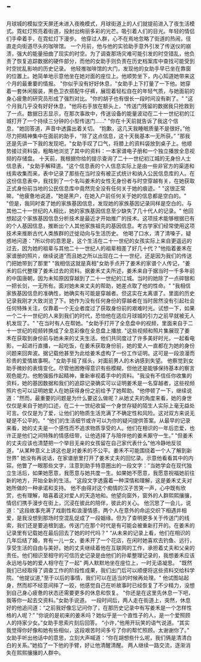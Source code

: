 # -
月球城的模拟空天屏还未进入夜晚模式，月球街道上的人们就提前进入了夜生活模式。霓虹灯照亮着街道，投射出绚丽多彩的光芒。吸引着人们的目光。年轻的情侣们手牵着手，在霓虹灯下漫步。
他穿过人群，心不在焉地忽略了街道的热闹，径直走向街道尽头的咖啡馆。
一个月前，他与他的实验助手意外引发了传送仪的崩溃，强大的能量扭曲了现实的时空。为了调查那场灾难可能引发的时空错乱，他负责了恢复追踪数据的硬件部分，而他的女助手则负责在历史档案库中查找可能受到时空扰乱影响的历史记录。
他轻推咖啡馆的大门，发现他的女助手早已坐在靠窗的位置上。她简单地示意他坐在她对面的座位上。他顺势坐下，内心知道她带来这个月的最重要的情报。
"你似乎没有好好休息，"女助手上下打量了一下他。她穿着一套休闲服装，黑色卫衣搭配牛仔裤，展现着轻松自在的年轻气质，与她面前的身心疲惫的研究员形成了强烈对比。"你的胡子也有很长一段时间没有剃了。"
"这个月我几乎没有好好休息，"他将右手放在额头上，"传送门残留的数据我只抢救到了一点。数据日志显示，在那次事故中，传送设备的能量波动在二十一世纪初的江城打开了一个持续三分钟的小型传送门......"
"你在十天前就告诉了我这个信息，"她回答道，声音中透露出着关切。
“抱歉，这几天我睡眠质量不是很好。”他尽力把精神集中在面前的助手，“除了这点信息，这十天我基本一无所获。”
"那我还是先讲一下我的发现吧，"女助手叹了口气，将膝上的资料袋放到桌子上。他顺势接过资料袋，粗略地浏览了其中的资料：一本家谱电子册和一个独立播放全息视频的存储盘。
十天前，我根据你给的提示查询了二十一世纪初江城的无身份人士信息表，"女助手解释道。"这个信息表的个人信息实际上是由一些非官方的渠道和线索收集而来，表中记录了那些在当时没有被正式统计和纳入公民信息库的人。在这份信息表中，我找到了一个名叫姜禾的女性无身份者与时空穿越有关，在她获取正式身份前当地的公民信息库中竟然完全没有任何关于她的痕迹。"
"这很正常嘛，"他疲惫地说道，"她是黑户，在她入户前任何关于她的信息都是空白的。"
"但是，我同时查了她的家族基因信息，发现她的家族基因记录同样是空白的。与其他二十一世纪的人相比，她的家族基因信息至少缺失了几十代人的记录。"
他回想起这个家族基因信息分析技术是最近才开始推广的技术。这项技术能够根据已有的个人基因信息，推断出个人其他家族祖先的基因信息。考古学家们经常使用这项技术来推断古代人类族群的迁徙动向与生活历史。
他喝了口水，清了清嗓子，疑惑地问道："所以你的意思是，这个生活在二十一世纪的女孩实际上来自更遥远的过去，因为她的祖辈与其他二十一世纪人的祖辈相差了好几十代？"他指着姜禾在家谱册的照片，继续说道"而且她之所以出现在二十一世纪，还是因为我们的传送门把她带到了那里"
"我相信这就是真相"女助手点开了姜禾的家谱个人传记，"姜禾的后代整理了姜禾过去的资料。据姜禾丈夫所述，姜禾来自于据当时一千多年前的中国唐朝，因为未知原因穿越到了二十一世纪的江城。当时的她除了一点碎银和一把长剑，一无所有。面对她未来丈夫的帮助，她差点取了他的性命。"
"我相信家族基因信息的准确性，她确实有可能是穿越者。但这实在太离谱了。里面的历史记录我刚才大致浏览了下。她作为没有任何身份的穿越者在当时居然没有引起社会任何特殊关注，仅靠着一个无业者度过了获取身份前的艰难时光。试想一下，如果一个二十一世纪的人来到我们的时代，恐怕他在适应月球城的引力之前早就被无人机发现了。"
"在当时有人在帮她。"女助手打开了全息盘中的视频，里面来自于二十一世纪的视频转换成了全息彩像在全息盘上播放.
"这些视频和照片集展现了姜禾在获取到身份前与她未来的丈夫生活。他们共同度过了许多美好时光，一起看电影，一起进行直播，一起吃饭，在姜禾获取身份前，她的爱人一直都在为她的身份问题来回奔波。据记载他甚至为此给姜禾虚构了一份工作证明。这可是一段浪漫而珍贵的爱情故事啊。"女助手摇了摇头，对面前男人的木讷感到失望。
他察觉到女助手微妙的表情变化。尽管他困倦得意识有些模糊，但他还是能够保持基本的察言观色能力。他勉强振作起精神，重新审视着手中的资料。"我没有不信任你收集的资料，她的基因数据和我们的追踪记录确实可以证明姜禾是一名穿越者，这些视频照片也可以证明她爱人在她获得身份之前给予了她帮助。"他停顿了一下，继续说道："然而，最重要的问题是为什么要这么做呢？从她丈夫的角度来看，她的身世仅仅是来自于她的口述，在二十一世纪收留一个身世存疑的陌生人实际上毫无益处可言。仅仅是为了爱，让他们的物质生活充满了不确定性和风险。这对双方来说无疑是不公平的。"
“他们的生活细节或许可以为你的疑问提供答案。从最早的记录来看，她的丈夫是一个感性而不追求物质享受的人。他们在相识的一年后恋爱，也许正是他们之间特殊的情感纽带，让他选择了与陪伴他的姜禾厮守一生。”
"但姜禾的丈夫应该也清楚把一个举目无亲的女孩留在自己家代表什么"他冷静地反驳道，"从某种意义上讲这也是对姜禾的不公平。姜禾不可能围绕着一个人了解到新世界"
她没有再说话，在家谱册里打开了姜禾丈夫的回忆录。示意他看看其中的内容。他瞥了一眼那些文字，注意到助手特意圈出的一段文字："当她学会在现代独立生活后，如果她愿意，我愿意与她共度一生。如果她不愿意，我愿意祝福她前往新的地方，开始全新的生活。"这段文字透露着一种深情和理解，这是姜禾丈夫对她所做的一种承诺和支持。
他不由得对这个痴情的汉子苦笑一声，心中既有欣赏，也有理解，暗喜着这对爱人的天造地和。他望向窗外，窗外的人群熙熙攘攘，情侣们携手漫步在街上，沉浸在彼此的陪伴，彼此的关心。
他沉思了一会儿，说道："这段故事充满了戏剧性和浪漫情感，两个人在意外的命运交织下相遇并相爱，是我没想到那场时空混乱促成了一段姻缘。但为了查明更多关于传送门的线索，我们还是要追根到底。传送门在那个时代是有可能会被重新打开的。在姜禾的记录里有记载她在最后回去了她的时代吗？"
“从未来的记录上看，他们在相识的几年后结了婚，育有一儿一女，姜禾开了一个花店，在闲时她喜欢去钓鱼、远行，享受生活的自由与美好。她的丈夫继续着他在互联网的工作，承担着丈夫和父亲的责任。他们相识至相守的可信历史记录是由他们的孙辈整理记录的，我想姜禾应该永远地与她的爱人相守在了一起"
两人默默地坐在座位上，一时无语凝思。
"既然我们已经取得了调查工作的阶段性成果，我们出门后可以顺便将这些资料交给科学院。"他提议道,"至于以后的事情，我们可以在适当的时候再处理。"
他试图站起身，然而却不经意间摔了一跤，他感觉自己在听故事时已经恢复了不少精力，没想到自己身心疲惫的状态还需要更多的休息和恢复。
"你还是在这里先休息一下吧，我等你一起去交资料。”女助手说道。
一段时间后，两人走在街道上，突然，休息好的他追问道：“之前我好像忘记问你了，在那历史记录中有写姜禾是一个怎样性格的人呢？”
“你说的是初来的姜禾吗？她似乎是一个直性子的人，是一个爱照顾人的持家少女。”女助手思索片刻后回答。
“小许，”他用开玩笑的语气说道。“其实我觉得你好像和她有些相似，这段艰苦时间多亏了你的帮忙照顾。太谢谢你了。”
女助手听出他话中的意思，立刻大声喊道：“你在胡想些什么呢，我们俩是清清白白的关系。”她掐了一下他的手臂，好让他清醒清醒。
两人继续一路交流，逐渐消失在熙熙攘攘的人群中。
